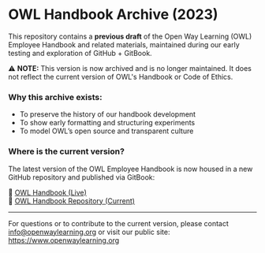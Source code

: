 # OWL Handbook Archive (2023)

This repository contains a **previous draft** of the Open Way Learning (OWL) Employee Handbook and related materials, maintained during our early testing and exploration of GitHub + GitBook.

⚠️ **NOTE:** This version is now archived and is no longer maintained. It does not reflect the current version of OWL's Handbook or Code of Ethics.

### Why this archive exists:
- To preserve the history of our handbook development
- To show early formatting and structuring experiments
- To model OWL’s open source and transparent culture

### Where is the current version?

The latest version of the OWL Employee Handbook is now housed in a new GitHub repository and published via GitBook:

🔗 [OWL Handbook (Live)](https://open-way-learning.gitbook.io/handbook)  
🔗 [OWL Handbook Repository (Current)](https://github.com/open-way-learning/owl-handbook)

---

For questions or to contribute to the current version, please contact [info@openwaylearning.org](mailto:info@openwaylearning.org) or visit our public site: https://www.openwaylearning.org
